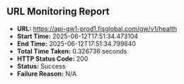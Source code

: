 ## URL Monitoring Report

- **URL:** https://api-gw1-prod1.fisglobal.com/gw/v1/health
- **Start Time:** 2025-06-12T17:51:34.473104
- **End Time:** 2025-06-12T17:51:34.799840
- **Total Time Taken:** 0.326736 seconds
- **HTTP Status Code:** 200
- **Status:** Success
- **Failure Reason:** N/A

